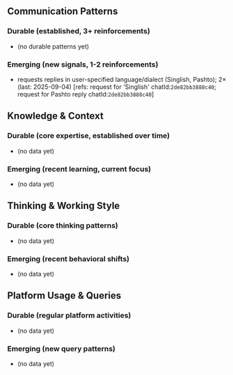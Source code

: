 ## Communication Patterns
### Durable (established, 3+ reinforcements)
- (no durable patterns yet)

### Emerging (new signals, 1-2 reinforcements)
- requests replies in user-specified language/dialect (Singlish, Pashto); 2× (last: 2025-09-04) [refs: request for 'Singlish' chatId:`2de82bb3888c40`; request for Pashto reply chatId:`2de82bb3888c40`]

## Knowledge & Context
### Durable (core expertise, established over time)
- (no data yet)

### Emerging (recent learning, current focus)
- (no data yet)

## Thinking & Working Style
### Durable (core thinking patterns)
- (no data yet)

### Emerging (recent behavioral shifts)
- (no data yet)

## Platform Usage & Queries
### Durable (regular platform activities)
- (no data yet)

### Emerging (new query patterns)
- (no data yet)